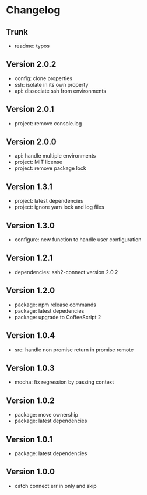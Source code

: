 
# Changelog

## Trunk

* readme: typos

## Version 2.0.2

* config: clone properties
* ssh: isolate in its own property
* api: dissociate ssh from environments

## Version 2.0.1

* project: remove console.log

## Version 2.0.0

* api: handle multiple environments
* project: MIT license
* project: remove package lock

## Version 1.3.1

* project: latest dependencies
* project: ignore yarn lock and log files

## Version 1.3.0

* configure: new function to handle user configuration

## Version 1.2.1

* dependencies: ssh2-connect version 2.0.2

## Version 1.2.0

* package: npm release commands
* package: latest depedencies
* package: upgrade to CoffeeScript 2

## Version 1.0.4

* src: handle non promise return in promise remote

## Version 1.0.3

* mocha: fix regression by passing context

## Version 1.0.2

* package: move ownership
* package: latest dependencies

## Version 1.0.1

* package: latest dependencies

## Version 1.0.0

* catch connect err in only and skip
